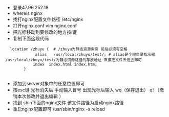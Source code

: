 + 登录47.96.252.18
+ whereis nginx
+ 找打nginx配置文件路径 /etc/nginx 
+ 打开nginx.conf  vim nginx.conf 
+ 把光标移动到要修改的地方按i键 
+ 复制下面这段代码
```
  location /zhuyu {  # /zhuyu为静态资源索引 前后必须有空格
             alias   /usr/local/zhuyu/test/; # alias是个根目录指示器 /usr/local/zhuyu/test/为静态资源路径的存放地址 直接把文件丢进去即可
            index  index.html index.htm;  
        }


```
+ 添加到server对象中的任意位置即可
+ 按esc键 光标消失后 手动输入冒号 出现光标后输入 wq（保存退出）  q! （撤销本次修改并退出编辑  ）
+ 找到 sbin下面的nginx文件  该文件路径为启动nginx路径
+ 重启nginx配置即可 /usr/sbin/nginx -s reload


